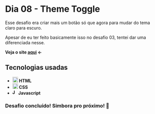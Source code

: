 # Dia 08 - Theme Toggle

Esse desafio era criar mais um botão só que agora para mudar do tema claro para escuro.

Apesar de eu ter feito basicamente isso no desafio 03, tentei dar uma diferenciada nesse.

<strong>Veja o site <a href="https://poveii-dayeight-toggle.netlify.app/">aqui</a> ←<strong>

## Tecnologias usadas

- <strong>
    <img src="https://cdn.jsdelivr.net/gh/devicons/devicon/icons/html5/html5-original.svg" alt="HTML5 Icon" style="width: 18px;" /> 
      HTML
  </strong>
- <strong>
    <img src="https://cdn.jsdelivr.net/gh/devicons/devicon/icons/css3/css3-original.svg" alt="CSS3 Icon" style="width: 18px;" /> 
      CSS
  </strong>
- <strong>
    <img src="https://cdn.jsdelivr.net/gh/devicons/devicon/icons/javascript/javascript-original.svg" alt="Javascript Icon" style="width: 16px;" /> 
      Javascript
  </strong>

### Desafio concluído! Simbora pro próximo! 🚀
